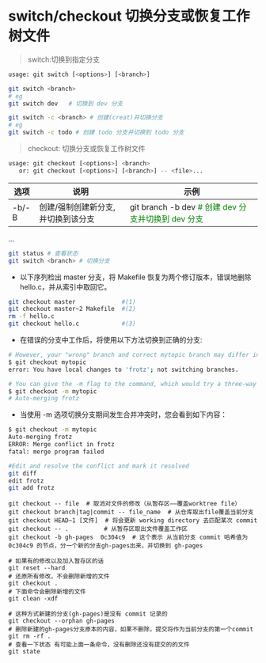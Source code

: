 
# switch/checkout 切换分支或恢复工作树文件

> switch:切换到指定分支

```bash
usage: git switch [<options>] [<branch>]

git switch <branch> 
# eg
git switch dev   # 切换到 dev 分支

git switch -c <branch> # 创建(creat)并切换分支
# eg
git switch -c todo # 创建 todo 分支并切换到 todo 分支
```

> checkout:
>切换分支或恢复工作树文件
>

```bash
usage: git checkout [<options>] <branch>
   or: git checkout [<options>] [<branch>] -- <file>...
```

| 选项 | 说明 | 示例 |
| --- | --- | --- |
| -b/-B | 创建/强制创建新分支,并切换到该分支 | git branch -b dev <font color=green> # 创建 dev 分支并切换到 dev 分支 </font> |
...

```bash
git status # 查看状态
git switch <branch> # 切换分支
```

* 以下序列检出 master 分支，将 Makefile 恢复为两个修订版本，错误地删除 hello.c，并从索引中取回它。

```bash
git checkout master             #(1)
git checkout master~2 Makefile  #(2)
rm -f hello.c
git checkout hello.c            #(3)
```

* 在错误的分支中工作后，将使用以下方法切换到正确的分支:

```bash
# However, your "wrong" branch and correct mytopic branch may differ in files that you have modified locally, in which case the above checkout would fail like this:
$ git checkout mytopic
error: You have local changes to 'frotz'; not switching branches.

# You can give the -m flag to the command, which would try a three-way merge:
$ git checkout -m mytopic
# Auto-merging frotz
```

* 当使用 -m 选项切换分支期间发生合并冲突时，您会看到如下内容：

```bash
$ git checkout -m mytopic
Auto-merging frotz
ERROR: Merge conflict in frotz
fatal: merge program failed

#Edit and resolve the conflict and mark it resolved
git diff
edit frotz
git add frotz
```

```shell
git checkout -- file  # 取消对文件的修改（从暂存区——覆盖worktree file）  
git checkout branch|tag|commit -- file_name  # 从仓库取出file覆盖当前分支   
git checkout HEAD~1 [文件]  # 将会更新 working directory 去匹配某次 commit   
git checkout -- .          # 从暂存区取出文件覆盖工作区   
git checkout -b gh-pages  0c304c9  # 这个表示 从当前分支 commit 哈希值为 0c304c9 的节点，分一个新的分支gh-pages出来，并切换到 gh-pages   
```

```shell
# 如果有的修改以及加入暂存区的话
git reset --hard 
# 还原所有修改，不会删除新增的文件
git checkout . 
# 下面命令会删除新增的文件
git clean -xdf
```

```shell
# 这种方式新建的分支(gh-pages)是没有 commit 记录的
git checkout --orphan gh-pages
# 删除新建的gh-pages分支原本的内容，如果不删除，提交将作为当前分支的第一个commit
git rm -rf .
# 查看一下状态 有可能上面一条命令，没有删除还没有提交的的文件
git state 
```